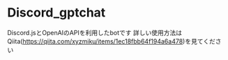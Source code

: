 # Discord_gptchat

Discord.jsとOpenAIのAPIを利用したbotです
詳しい使用方法はQiita(https://qiita.com/xyzmiku/items/1ec18fbb64f194a6a478)を見てください
